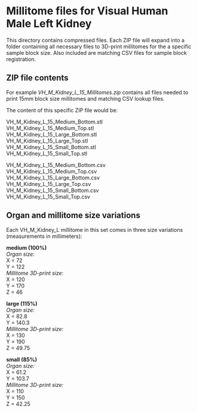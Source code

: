 # Millitome files for Visual Human Male Left Kidney

This directory contains compressed files. Each ZIP file will expand into a folder containing all necessary files to 3D-print millitomes for the a specific sample block size. Also included are matching CSV files for sample block registration.

## ZIP file contents

<p>For example <em>VH_M_Kidney_L_15_Millitomes.zip</em> contains all files needed to print 15mm block size millitomes and matching CSV lookup files.</p>

<p>The content of this specific ZIP file would be:</p>

VH_M_Kidney_L_15_Medium_Bottom.stl<br>
VH_M_Kidney_L_15_Medium_Top.stl<br>
VH_M_Kidney_L_15_Large_Bottom.stl<br>
VH_M_Kidney_L_15_Large_Top.stl<br>
VH_M_Kidney_L_15_Small_Bottom.stl<br>
VH_M_Kidney_L_15_Small_Top.stl<br>

VH_M_Kidney_L_15_Medium_Bottom.csv<br>
VH_M_Kidney_L_15_Medium_Top.csv<br>
VH_M_Kidney_L_15_Large_Bottom.csv<br>
VH_M_Kidney_L_15_Large_Top.csv<br>
VH_M_Kidney_L_15_Small_Bottom.csv<br>
VH_M_Kidney_L_15_Small_Top.csv<br>

## Organ and millitome size variations

<p>Each VH_M_Kidney_L millitome in this set comes in three size variations (measurements in millimeters):</p>

<strong>medium (100%)</strong><br>
<em>Organ size:</em><br>
X = 72<br>
Y = 122<br>
<em>Millitome 3D-print size:</em><br>
X = 120<br>
Y = 170<br>
Z = 46<br>

<strong>large (115%)</strong><br>
<em>Organ size:</em><br>
X = 82.8<br>
Y = 140.3<br>
<em>Millitome 3D-print size:</em><br>
X = 130<br>
Y = 190<br>
Z = 49.75<br>

<strong>small (85%)</strong><br>
<em>Organ size:</em><br>
X = 61.2<br>
Y = 103.7<br>
<em>Millitome 3D-print size:</em><br>
X = 110<br>
Y = 150<br>
Z = 42.25<br>
